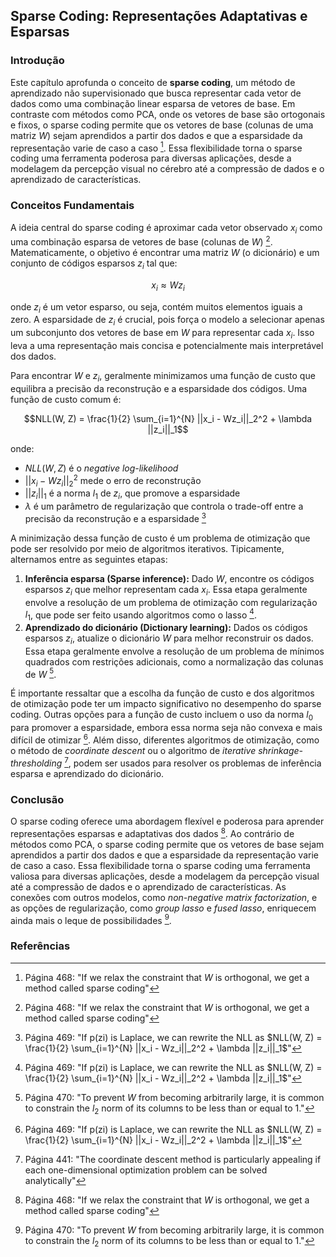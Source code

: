 ## Sparse Coding: Representações Adaptativas e Esparsas
### Introdução
Este capítulo aprofunda o conceito de **sparse coding**, um método de aprendizado não supervisionado que busca representar cada vetor de dados como uma combinação linear esparsa de vetores de base. Em contraste com métodos como PCA, onde os vetores de base são ortogonais e fixos, o sparse coding permite que os vetores de base (colunas de uma matriz $W$) sejam aprendidos a partir dos dados e que a esparsidade da representação varie de caso a caso [^48]. Essa flexibilidade torna o sparse coding uma ferramenta poderosa para diversas aplicações, desde a modelagem da percepção visual no cérebro até a compressão de dados e o aprendizado de características.

### Conceitos Fundamentais

A ideia central do sparse coding é aproximar cada vetor observado $x_i$ como uma combinação esparsa de vetores de base (colunas de $W$) [^48]. Matematicamente, o objetivo é encontrar uma matriz $W$ (o dicionário) e um conjunto de códigos esparsos $z_i$ tal que:

$$x_i \approx Wz_i$$

onde $z_i$ é um vetor esparso, ou seja, contém muitos elementos iguais a zero. A esparsidade de $z_i$ é crucial, pois força o modelo a selecionar apenas um subconjunto dos vetores de base em $W$ para representar cada $x_i$. Isso leva a uma representação mais concisa e potencialmente mais interpretável dos dados.

Para encontrar $W$ e $z_i$, geralmente minimizamos uma função de custo que equilibra a precisão da reconstrução e a esparsidade dos códigos. Uma função de custo comum é:

$$NLL(W, Z) = \frac{1}{2} \sum_{i=1}^{N} ||x_i - Wz_i||_2^2 + \lambda ||z_i||_1$$

onde:
*   $NLL(W, Z)$ é o *negative log-likelihood*
*   $||x_i - Wz_i||_2^2$ mede o erro de reconstrução
*   $||z_i||_1$ é a norma $l_1$ de $z_i$, que promove a esparsidade
*   $\lambda$ é um parâmetro de regularização que controla o trade-off entre a precisão da reconstrução e a esparsidade [^49]

A minimização dessa função de custo é um problema de otimização que pode ser resolvido por meio de algoritmos iterativos. Tipicamente, alternamos entre as seguintes etapas:
1.  **Inferência esparsa (Sparse inference):** Dado $W$, encontre os códigos esparsos $z_i$ que melhor representam cada $x_i$. Essa etapa geralmente envolve a resolução de um problema de otimização com regularização $l_1$, que pode ser feito usando algoritmos como o lasso [^49].
2.  **Aprendizado do dicionário (Dictionary learning):** Dados os códigos esparsos $z_i$, atualize o dicionário $W$ para melhor reconstruir os dados. Essa etapa geralmente envolve a resolução de um problema de mínimos quadrados com restrições adicionais, como a normalização das colunas de $W$ [^50].

É importante ressaltar que a escolha da função de custo e dos algoritmos de otimização pode ter um impacto significativo no desempenho do sparse coding. Outras opções para a função de custo incluem o uso da norma $l_0$ para promover a esparsidade, embora essa norma seja não convexa e mais difícil de otimizar [^49]. Além disso, diferentes algoritmos de otimização, como o método de *coordinate descent* ou o algoritmo de *iterative shrinkage-thresholding* [^44], podem ser usados para resolver os problemas de inferência esparsa e aprendizado do dicionário.

### Conclusão

O sparse coding oferece uma abordagem flexível e poderosa para aprender representações esparsas e adaptativas dos dados [^48]. Ao contrário de métodos como PCA, o sparse coding permite que os vetores de base sejam aprendidos a partir dos dados e que a esparsidade da representação varie de caso a caso. Essa flexibilidade torna o sparse coding uma ferramenta valiosa para diversas aplicações, desde a modelagem da percepção visual até a compressão de dados e o aprendizado de características. As conexões com outros modelos, como *non-negative matrix factorization*, e as opções de regularização, como *group lasso* e *fused lasso*, enriquecem ainda mais o leque de possibilidades [^50].

### Referências
[^48]: Página 468: "If we relax the constraint that $W$ is orthogonal, we get a method called sparse coding"
[^49]: Página 469: "If p(zi) is Laplace, we can rewrite the NLL as $NLL(W, Z) = \frac{1}{2} \sum_{i=1}^{N} ||x_i - Wz_i||_2^2 + \lambda ||z_i||_1$"
[^50]: Página 470: "To prevent $W$ from becoming arbitrarily large, it is common to constrain the $l_2$ norm of its columns to be less than or equal to 1."
[^44]: Página 441: "The coordinate descent method is particularly appealing if each one-dimensional optimization problem can be solved analytically"
<!-- END -->